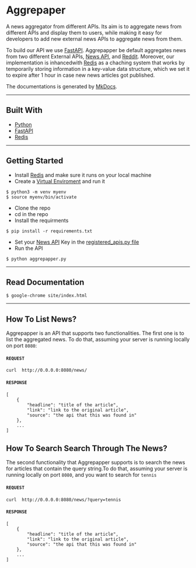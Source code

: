 # Aggrepaper
A news aggregator from different APIs. Its aim is to aggregate news from 
different APIs and display them to users, while making it easy for developers 
to add new external news APIs to aggregate news from them.

To build our API we use [FastAPI](https://fastapi.tiangolo.com/). 
Aggrepapper be default aggregates news from two different External APIs, 
[News API](https://newsapi.org/), and [Reddit](https://www.reddit.com/dev/api/). 
Moreover, our implementation is inhancedwith [Redis](https://redis.io/) 
as a chaching system that works by temporarily storing information in 
a key-value data structure, which we set it to expire after 1 hour in 
case new news articles got published.

The documentations is generated by [MkDocs](https://www.mkdocs.org/).

---------------------------------

## Built With
* [Python](http://python.org/)
* [FastAPI](https://fastapi.tiangolo.com/)
* [Redis](https://redis.io/)

---------------------------------

## Getting Started
* Install [Redis](https://redis.io/) and make sure it runs on your local machine
* Create a [Virtual Enviroment](https://docs.python.org/3/library/venv.html) and run it
```
$ python3 -m venv myenv
$ source myenv/bin/activate
```
* Clone the repo
* cd in the repo
* Install the requirments
```
$ pip install -r requirements.txt
```
* Set your [News API](https://newsapi.org/) Key in the [registered_apis.py file](news_apis/registered_apis.py)
* Run the API
```
$ python aggrepapper.py
```
---------------------------------

## Read Documentation
```
$ google-chrome site/index.html
```

---------------------------------

## How To List News?
Aggrepapper is an API that supports two functionalities. The first one is to list 
the aggregated news. To do that, assuming your server is running locally on port
`8080`:

#### `REQUEST`
```
curl  http://0.0.0.0:8080/news/
```

#### `RESPONSE`
```
[
    {
        "headline": "title of the article",
        "link": "link to the original article",
        "source": "the api that this was found in"
    },
    ...
]
```


## How To Search Search Through The News?
The second functionality that Aggrepapper supports is to search the news for
articles that contain the query string.To do that, assuming your server is 
running locally on port `8080`, and you want to search for `tennis`

#### `REQUEST`
```
curl  http://0.0.0.0:8080/news/?query=tennis
```

#### `RESPONSE`
```
[
    {
        "headline": "title of the article",
        "link": "link to the original article",
        "source": "the api that this was found in"
    },
    ...
]
```